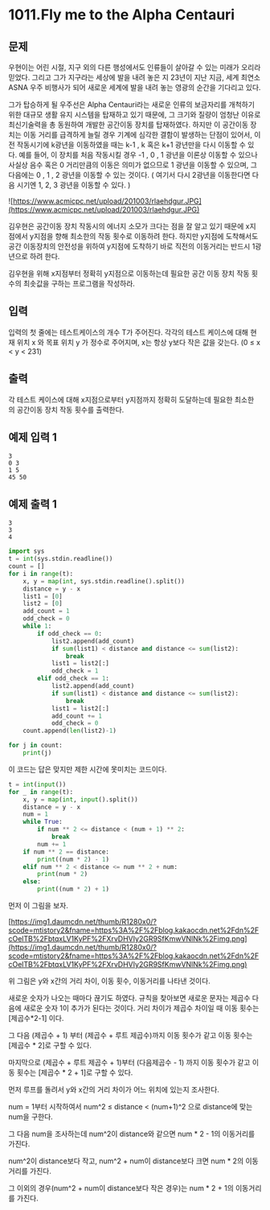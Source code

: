 # 1011.Fly me to the Alpha Centauri

## 문제

우현이는 어린 시절, 지구 외의 다른 행성에서도 인류들이 살아갈 수 있는 미래가 오리라 믿었다. 그리고 그가 지구라는 세상에 발을 내려 놓은 지 23년이 지난 지금, 세계 최연소 ASNA 우주 비행사가 되어 새로운 세계에 발을 내려 놓는 영광의 순간을 기다리고 있다.

그가 탑승하게 될 우주선은 Alpha Centauri라는 새로운 인류의 보금자리를 개척하기 위한 대규모 생활 유지 시스템을 탑재하고 있기 때문에, 그 크기와 질량이 엄청난 이유로 최신기술력을 총 동원하여 개발한 공간이동 장치를 탑재하였다. 하지만 이 공간이동 장치는 이동 거리를 급격하게 늘릴 경우 기계에 심각한 결함이 발생하는 단점이 있어서, 이전 작동시기에 k광년을 이동하였을 때는 k-1 , k 혹은 k+1 광년만을 다시 이동할 수 있다. 예를 들어, 이 장치를 처음 작동시킬 경우 -1 , 0 , 1 광년을 이론상 이동할 수 있으나 사실상 음수 혹은 0 거리만큼의 이동은 의미가 없으므로 1 광년을 이동할 수 있으며, 그 다음에는 0 , 1 , 2 광년을 이동할 수 있는 것이다. ( 여기서 다시 2광년을 이동한다면 다음 시기엔 1, 2, 3 광년을 이동할 수 있다. )

![https://www.acmicpc.net/upload/201003/rlaehdgur.JPG](https://www.acmicpc.net/upload/201003/rlaehdgur.JPG)

김우현은 공간이동 장치 작동시의 에너지 소모가 크다는 점을 잘 알고 있기 때문에 x지점에서 y지점을 향해 최소한의 작동 횟수로 이동하려 한다. 하지만 y지점에 도착해서도 공간 이동장치의 안전성을 위하여 y지점에 도착하기 바로 직전의 이동거리는 반드시 1광년으로 하려 한다.

김우현을 위해 x지점부터 정확히 y지점으로 이동하는데 필요한 공간 이동 장치 작동 횟수의 최솟값을 구하는 프로그램을 작성하라.

## 입력

입력의 첫 줄에는 테스트케이스의 개수 T가 주어진다. 각각의 테스트 케이스에 대해 현재 위치 x 와 목표 위치 y 가 정수로 주어지며, x는 항상 y보다 작은 값을 갖는다. (0 ≤ x < y < 231)

## 출력

각 테스트 케이스에 대해 x지점으로부터 y지점까지 정확히 도달하는데 필요한 최소한의 공간이동 장치 작동 횟수를 출력한다.

## 예제 입력 1

```
3
0 3
1 5
45 50

```

## 예제 출력 1

```
3
3
4
```

```python
import sys
t = int(sys.stdin.readline())
count = []
for i in range(t):
    x, y = map(int, sys.stdin.readline().split())
    distance = y - x
    list1 = [0]
    list2 = [0]
    add_count = 1
    odd_check = 0
    while 1:
        if odd_check == 0:
            list2.append(add_count)
            if sum(list1) < distance and distance <= sum(list2):
                break
            list1 = list2[:]
            odd_check = 1
        elif odd_check == 1:
            list2.append(add_count)
            if sum(list1) < distance and distance <= sum(list2):
                break
            list1 = list2[:]
            add_count += 1
            odd_check = 0
    count.append(len(list2)-1)

for j in count:
    print(j)
```

이 코드는 답은 맞지만 제한 시간에 못미치는 코드이다.

```python
t = int(input())
for _ in range(t):
    x, y = map(int, input().split())
    distance = y - x
    num = 1
    while True:
        if num ** 2 <= distance < (num + 1) ** 2:
            break
        num += 1
    if num ** 2 == distance:
        print((num * 2) - 1)
    elif num ** 2 < distance <= num ** 2 + num:
        print(num * 2)
    else:
        print((num * 2) + 1)
```

먼저 이 그림을 보자.

[https://img1.daumcdn.net/thumb/R1280x0/?scode=mtistory2&fname=https%3A%2F%2Fblog.kakaocdn.net%2Fdn%2FcOelTB%2FbtqxLV1KyPF%2FXrvDHVIy2GR9SfKmwVNlNk%2Fimg.png](https://img1.daumcdn.net/thumb/R1280x0/?scode=mtistory2&fname=https%3A%2F%2Fblog.kakaocdn.net%2Fdn%2FcOelTB%2FbtqxLV1KyPF%2FXrvDHVIy2GR9SfKmwVNlNk%2Fimg.png)

위 그림은 y와 x간의 거리 차이, 이동 횟수, 이동거리를 나타낸 것이다.

새로운 숫자가 나오는 때마다 끊기도 하였다. 규칙을 찾아보면 새로운 문자는 제곱수 다음에 새로운 숫자 1이 추가가 된다는 것이다. 거리 차이가 제곱수 차이일 때 이동 횟수는 [제곱수*2-1] 이다.

그 다음 (제곱수 + 1) 부터 (제곱수 + 루트 제곱수)까지 이동 횟수가 같고 이동 횟수는 [제곱수 * 2]로 구할 수 있다.

마지막으로 (제곱수 + 루트 제곱수 + 1)부터 (다음제곱수 - 1) 까지 이동 횟수가 같고 이동 횟수는 [제곱수 * 2 + 1]로 구할 수 있다.

먼저  루프를 돌려서 y와 x간의 거리 차이가 어느 위치에 있는지 조사한다.

num = 1부터 시작하여서 num^2 ≤ distance < (num+1)^2 으로 distance에 맞는 num을 구한다. 

그 다음 num을 조사하는데 num^2이 distance와 같으면 num * 2 - 1의 이동거리를 가진다.

num^2이 distance보다 작고, num^2 + num이 distance보다 크면 num * 2의 이동거리를 가진다.

그 이외의 경우(num^2 + num이 distance보다 작은 경우)는 num * 2 + 1의 이동거리를 가진다.